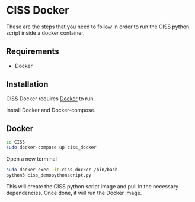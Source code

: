 # CISS Docker

These are the steps that you need to follow in order to run the CISS python script inside a docker container.

## Requirements

- Docker


## Installation

CISS Docker requires [Docker](https://docs.docker.com/get-docker/) to run.

Install Docker and Docker-compose.

## Docker

```sh
cd CISS 
sudo docker-compose up ciss_docker
```

Open a new terminal

```sh
sudo docker exec -it ciss_docker /bin/bash
python3 ciss_demopythonscript.py
```

This will create the CISS python script image and pull in the necessary dependencies.
Once done, it will run the Docker image.
